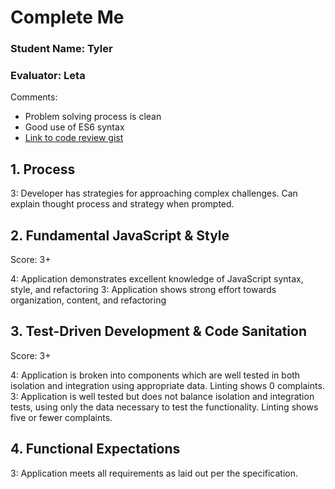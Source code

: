 # Complete Me
### Student Name: Tyler
### Evaluator: Leta

Comments:
* Problem solving process is clean
* Good use of ES6 syntax
* [Link to code review gist](https://gist.github.com/letakeane/32ec45969e409412207303c6f9840d5a)

## 1. Process

3: Developer has strategies for approaching complex challenges. Can explain thought process and strategy when prompted.

## 2. Fundamental JavaScript & Style

Score: 3+

4: Application demonstrates excellent knowledge of JavaScript syntax, style, and refactoring
3: Application shows strong effort towards organization, content, and refactoring

## 3. Test-Driven Development & Code Sanitation

Score: 3+

4: Application is broken into components which are well tested in both isolation and integration using appropriate data. Linting shows 0 complaints.
3: Application is well tested but does not balance isolation and integration tests, using only the data necessary to test the functionality. Linting shows five or fewer complaints.

## 4. Functional Expectations

3: Application meets all requirements as laid out per the specification.
